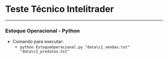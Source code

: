 # Teste Técnico Intelitrader

---

### Estoque Operacional - Python



- Comando para executar:
  -  ```python EstoqueOperacional.py "data\c1_vendas.txt" "data\c1_produtos.txt"```
